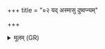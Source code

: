+++
title = "०२ यद् अस्मासु दुष्वप्न्यम्"

+++
<details><summary>मूलम् (GR)</summary>

यद् अस्मासु दुष्वप्न्यं  
यद् गोषु यच् च नो गृहे ।  
अमामगत्यस्त दुर्हार्दः  
प्रिय प्रति मुञ्चताम् ॥
</details>